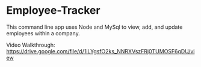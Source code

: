 # Employee-Tracker

This command line app uses Node and MySql to view, add, and update employees within a company. 

Video Walkthrough: https://drive.google.com/file/d/1iLYgsfO2ks_NNRXVszFRj0TUMOSF6qDU/view

